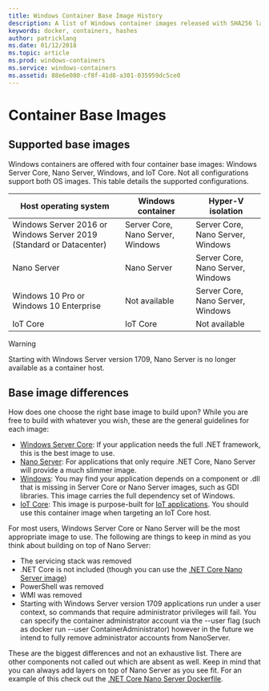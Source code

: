 ```yaml
---
title: Windows Container Base Image History
description: A list of Windows container images released with SHA256 layer hashes
keywords: docker, containers, hashes
author: patricklang
ms.date: 01/12/2018
ms.topic: article
ms.prod: windows-containers
ms.service: windows-containers
ms.assetid: 88e6e080-cf8f-41d8-a301-035959dc5ce0
---
```


# Container Base Images

## Supported base images

Windows containers are offered with four container base images: Windows Server Core, Nano Server, Windows, and IoT Core. Not all configurations support both OS images. This table details the supported configurations.

|Host operating system|Windows container|Hyper-V isolation|
|---------------------|-----------------|-----------------|
|Windows Server 2016 or Windows Server 2019 (Standard or Datacenter)|Server Core, Nano Server, Windows|Server Core, Nano Server, Windows|
|Nano Server|Nano Server|Server Core, Nano Server, Windows|
|Windows 10 Pro or Windows 10 Enterprise|Not available|Server Core, Nano Server, Windows|
|IoT Core|IoT Core|Not available|

> [!WARNING]  
> Starting with Windows Server version 1709, Nano Server is no longer available as a container host.

## Base image differences

How does one choose the right base image to build upon? While you are free to build with whatever you wish, these are the general guidelines for each image:

- [Windows Server Core](https://hub.docker.com/_/microsoft-windows-servercore): If your application needs the full .NET framework, this is the best image to use.
- [Nano Server](https://hub.docker.com/_/microsoft-windows-nanoserver): For applications that only require .NET Core, Nano Server will provide a much slimmer image.
- [Windows](https://hub.docker.com/_/microsoft-windowsfamily-windows): You may find your application depends on a component or .dll that is missing in Server Core or Nano Server images, such as GDI libraries. This image carries the full dependency set of Windows.
- [IoT Core](https://hub.docker.com/_/microsoft-windows-iotcore): This image is purpose-built for [IoT applications](https://developer.microsoft.com/windows/iot). You should use this container image when targeting an IoT Core host.

For most users, Windows Server Core or Nano Server will be the most appropriate image to use. The following are things to keep in mind as you think about building on top of Nano Server:

- The servicing stack was removed
- .NET Core is not included (though you can use the [.NET Core Nano Server image](https://hub.docker.com/r/microsoft/dotnet/))
- PowerShell was removed
- WMI was removed
- Starting with Windows Server version 1709 applications run under a user context, so commands that require administrator privileges will fail. You can specify the container administrator account via the --user flag (such as docker run --user ContainerAdministrator) however in the future we intend to fully remove administrator accounts from NanoServer.

These are the biggest differences and not an exhaustive list. There are other components not called out which are absent as well. Keep in mind that you can always add layers on top of Nano Server as you see fit. For an example of this check out the [.NET Core Nano Server Dockerfile](https://github.com/dotnet/dotnet-docker/blob/master/2.1/sdk/nanoserver-1803/amd64/Dockerfile).
